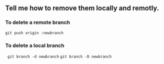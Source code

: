 ## Tell me how to remove them locally and remotly.
### To delete a remote branch
```git push origin :newbranch```
###  To delete a local branch
``` git branch -d newbranch```
```git branch -D newbranch```
